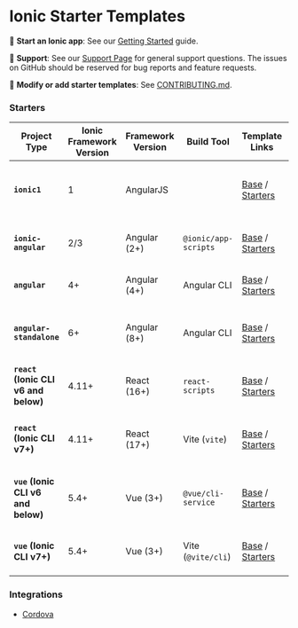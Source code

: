 # Ionic Starter Templates

:book: **Start an Ionic app**: See our [Getting
Started](https://ionicframework.com/docs) guide.

:mega: **Support**: See our [Support Page][ionic-support] for general
support questions. The issues on GitHub should be reserved for bug reports and
feature requests.

:sparkling_heart: **Modify or add starter templates**: See
[CONTRIBUTING.md](https://github.com/ionic-team/starters/blob/main/CONTRIBUTING.md).

### Starters

Project Type                         | Ionic Framework Version | Framework Version | Build Tool               | Template Links                                                            | Notes
-------------------------------------|-------------------------|-------------------|--------------------------|---------------------------------------------------------------------------| ----
**`ionic1`**                         | 1                       | AngularJS         |                          | [Base](ionic1/base) / [Starters](ionic1/official)                         | Legacy framework; supports AngularJS only.
**`ionic-angular`**                  | 2/3                     | Angular (2+)      | `@ionic/app-scripts`     | [Base](ionic-angular/base) / [Starters](ionic-angular/official)           | Uses legacy build tool; Angular CLI unsupported.
**`angular`**                        | 4+                      | Angular (4+)      | Angular CLI              | [Base](angular/base) / [Starters](angular/official)                       | Modern Angular CLI tooling.
**`angular-standalone`**             | 6+                      | Angular (8+)      | Angular CLI              | [Base](angular-standalone/base) / [Starters](angular-standalone/official) | Supports standalone components introduced in Angular 8.
**`react` (Ionic CLI v6 and below)** | 4.11+                   | React (16+)       | `react-scripts`          | [Base](react/base) / [Starters](react/official)                           | Uses Create React App; supports React Hooks.
**`react` (Ionic CLI v7+)**          | 4.11+                   | React (17+)       | Vite (`vite`)            | [Base](react-vite/base) / [Starters](react-vite/official)                 | Vite-based tooling for modern React development.
**`vue` (Ionic CLI v6 and below)**   | 5.4+                    | Vue (3+)          | `@vue/cli-service`       | [Base](vue/base) / [Starters](vue/official)                               | Uses Vue CLI; supports Vue Composition API.
**`vue` (Ionic CLI v7+)**            | 5.4+                    | Vue (3+)          | Vite (`@vite/cli`)       | [Base](vue-vite/base) / [Starters](vue-vite/official)                     | Vite-based tooling for modern Vue development.

### Integrations

* [Cordova](integrations/cordova)

[ionic-support]: https://ionicframework.com/support

[circle-badge]: https://circleci.com/gh/ionic-team/starters.svg?style=shield
[circle-badge-url]: https://circleci.com/gh/ionic-team/starters
